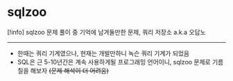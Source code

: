 # sqlzoo

[!info]
sqlzoo 문제 풀이 중 기억에 남겨둘만한 문제, 쿼리 저장소 a.k.a 오답노

---
- 한때는 쿼리 기계였으나, 현재는 개발만하니 녹슨 쿼리 기계가 되었음
- SQL은 근 5-10년간은 계속 사용하게될 프로그래밍 언어이니, sqlzoo 문제로 기름칠을 해보자
~~(문제 해석이 더 어려움)~~